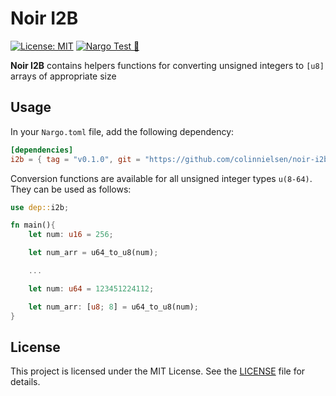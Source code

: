 # Noir I2B

[![License: MIT](https://img.shields.io/badge/License-MIT-yellow.svg)](https://opensource.org/licenses/MIT) [![Nargo Test 🌌](https://github.com/colinnielsen/noir-i2b/actions/workflows/test.yml/badge.svg)](https://github.com/colinnielsen/noir-i2b/actions/workflows/test.yml)

**Noir I2B** contains helpers functions for converting unsigned integers to `[u8]` arrays of appropriate size

## Usage

In your `Nargo.toml` file, add the following dependency:

```toml
[dependencies]
i2b = { tag = "v0.1.0", git = "https://github.com/colinnielsen/noir-i2b" }
```

Conversion functions are available for all unsigned integer types `u(8-64)`. They can be used as follows:

```rust
use dep::i2b;

fn main(){
    let num: u16 = 256;

    let num_arr = u64_to_u8(num);

    ...

    let num: u64 = 123451224112;

    let num_arr: [u8; 8] = u64_to_u8(num);
}
```

## License

This project is licensed under the MIT License. See the [LICENSE](https://github.com/colinnielsen/noir-array-helpers/blob/main/LICENSE) file for details.
